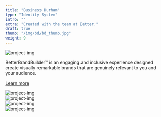 ```yaml
---
title: "Business Durham"
type: "Identity System"
intro: ""
extra: "Created with the team at Better."
draft: true
thumb: "/img/bd/bd_thumb.jpg"
weight: 9
---
```

<div class="row">
    <div class="col-xs-12">
        <img src="/img/bd/bd_covers.jpg" alt="project-img" class="project-img">
    </div>
</div>
<div class="row center-xs">
    <div class="col-xs-6 work-detail-container">
        <p class="work-detail">
            BetterBrandBuilder™ is an engaging and inclusive experience designed create visually remarkable brands that are genuinely relevant to you and your audience.
        </p>
        <p><a href="#" class="work-detail-link">Learn more</a></p>
    </div>
</div>
<div class="row">
    <div class="col-xs-12">
        <img src="/img/bd/bd_cards.jpg" alt="project-img" class="project-img">
    </div>
</div>
<div class="row end-xs">
    <div class="col-xs-8">
        <img src="/img/bd/bd_spread.jpg" alt="project-img" class="project-img">
    </div>
</div>
<div class="row">
    <div class="col-xs-8">
        <img src="/img/bd/bd_ad.jpg" alt="project-img" class="project-img">
    </div>
</div>
<div class="row end-xs">
    <div class="col-xs-8">
        <img src="/img/bd/bd_letter.jpg" alt="project-img" class="project-img">
    </div>
</div>

